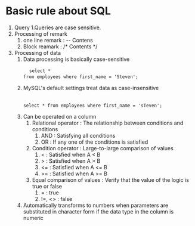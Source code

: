 # Basic rule about SQL

1. Query
    1.Queries are case sensitive.
2. Processing of remark
    1. one line remark :    --  Contens
    2. Block reamark   :    /*
                                Contents
                            */
3. Processing of data
    1. Data processing is basically case-sensitive
           <pre>
                <code>
                   select * from employees where first_name = 'Steven';
                </code>
            </pre>
   2. MySQL's default settings treat data as case-insensitive
          <pre>
              <code>
                 select * from employees where first_name = 'sTeven';
             </code>
         </pre>
    3. Can be operated on a column
        1. Relational operator : The relationship between conditions and conditions
            1. AND : Satisfying all conditions
            2. OR : If any one of the conditions is satisfied
        2. Condition operator : Large-to-large comparison of values
            1. < : Satisfied when A < B
            2. \> : Satisfied when A > B
            3. <= : Satisfied when A <= B
            4. \>= : Satisfied when A >= B
        3. Equal comparison of values : Verify that the value of the logic is true or false
            1. = : true
            2. !=, <> : false
    2. Automatically transforms to numbers when parameters are substituted in character form if the data type in the column is numeric
